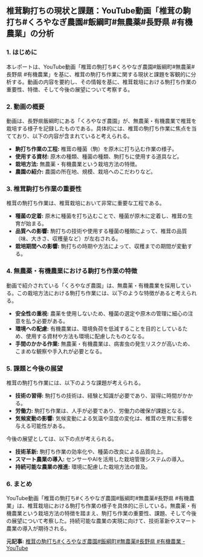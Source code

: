 ## 椎茸駒打ちの現状と課題：YouTube動画「椎茸の駒打ち#くろやなぎ農園#飯綱町#無農薬#長野県 #有機農業」の分析

### 1. はじめに

本レポートは、YouTube動画「椎茸の駒打ち#くろやなぎ農園#飯綱町#無農薬#長野県 #有機農業」を基に、椎茸の駒打ち作業に関する現状と課題を客観的に分析する。動画の内容を要約し、その情報を基に、椎茸栽培における駒打ち作業の重要性、特徴、そして今後の展望について考察する。

### 2. 動画の概要

動画は、長野県飯綱町にある「くろやなぎ農園」が、無農薬・有機農業で椎茸を栽培する様子を記録したものである。具体的には、椎茸の駒打ち作業に焦点を当てており、以下の内容が含まれていると考えられる。

* **駒打ち作業の工程:** 椎茸の種菌（駒）を原木に打ち込む作業の様子。
* **使用する資材:** 原木の種類、種菌の種類、駒打ちに使用する道具など。
* **栽培方法:** 無農薬・有機農業という栽培方法の特徴。
* **農園の紹介:** 農園の所在地、規模、栽培へのこだわりなど。

### 3. 椎茸駒打ち作業の重要性

椎茸の駒打ち作業は、椎茸栽培において非常に重要な工程である。

* **種菌の定着:** 原木に種菌を打ち込むことで、種菌が原木に定着し、椎茸の生育が始まる。
* **品質への影響:** 駒打ちの技術や使用する種菌の種類によって、椎茸の品質（味、大きさ、収穫量など）が左右される。
* **栽培期間への影響:** 駒打ちの時期や方法によって、収穫までの期間が変動する。

### 4. 無農薬・有機農業における駒打ち作業の特徴

動画で紹介されている「くろやなぎ農園」は、無農薬・有機農業を採用している。この栽培方法における駒打ち作業には、以下のような特徴があると考えられる。

* **安全性の重視:** 農薬を使用しないため、種菌の選定や原木の管理に細心の注意を払う必要がある。
* **環境への配慮:** 有機農業は、環境負荷を低減することを目的としているため、使用する資材や方法も環境に配慮したものとなる。
* **手間のかかる作業:** 無農薬・有機農業は、病害虫の発生リスクが高いため、こまめな観察や手入れが必要となる。

### 5. 課題と今後の展望

椎茸の駒打ち作業には、以下のような課題が考えられる。

* **技術の習得:** 駒打ちの技術は、経験と知識が必要であり、習得に時間がかかる。
* **労働力:** 駒打ち作業は、人手が必要であり、労働力の確保が課題となる。
* **気候変動の影響:** 気候変動による気温や湿度の変化は、椎茸の生育に影響を与える可能性がある。

今後の展望としては、以下の点が考えられる。

* **技術革新:** 駒打ち作業の効率化や、種菌の改良による品質向上。
* **スマート農業の導入:** センサーやAIを活用した栽培管理システムの導入。
* **持続可能な農業の推進:** 環境に配慮した栽培方法の普及。

### 6. まとめ

YouTube動画「椎茸の駒打ち#くろやなぎ農園#飯綱町#無農薬#長野県 #有機農業」は、椎茸栽培における駒打ち作業の様子を具体的に示している。無農薬・有機農業という栽培方法の特徴を踏まえ、駒打ち作業の重要性、課題、そして今後の展望について考察した。持続可能な農業の実現に向けて、技術革新やスマート農業の導入が期待される。


**元記事:** [椎茸の駒打ち#くろやなぎ農園#飯綱町#無農薬#長野県 #有機農業 - YouTube](https://www.youtube.com/watch?v=ccUjw_lB0-4)